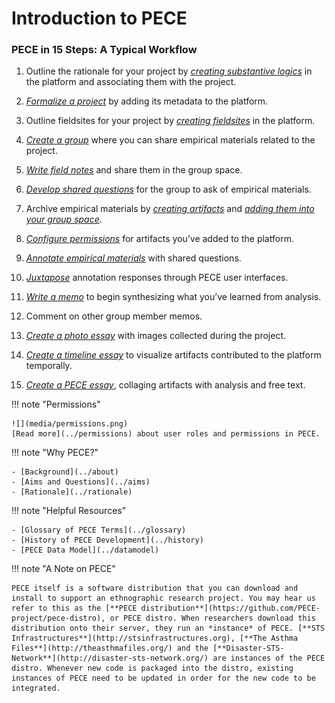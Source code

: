 
<div markdown="1" class="row">

<div markdown="1" class="column1">

Introduction to PECE
=====================

### PECE in 15 Steps: A Typical Workflow

1.  Outline the rationale for your project by [*creating substantive logics*](../usersguide#what-is-a-substantive-logic) in the platform and associating them with the project.

2.  [*Formalize a project*](../usersguide#what-is-a-project) by adding its metadata to the platform.

3.  Outline fieldsites for your project by [*creating fieldsites*](../usersguide#what-is-a-fieldsite) in the platform.

4.  [*Create a group*](../usersguide#what-is-a-group) where you can share empirical materials related to the project.

5.  [*Write field notes*](../usersguide#what-is-the-difference-between-a-text-artifact-and-a-field-note) and share them in the group space.

6.  [*Develop shared questions*](../usersguide#how-do-i-create-a-structured-analytic) for the group to ask of empirical materials.

7.  Archive empirical materials by [*creating artifacts*](../usersguide#how-do-i-add-content) and [*adding them into your group space*](../usersguide#how-do-i-add-content-ive-created-to-a-group).

8.  [*Configure permissions*](#permissions) for artifacts you’ve added to the platform.

9. [*Annotate empirical materials*](../usersguide#how-do-i-annotate-an-artifact) with shared questions.

10. [*Juxtapose*](../usersguide#how-do-i-see-how-others-annotated-an-artifact) annotation responses through PECE user interfaces.

11. [*Write a memo*](../usersguide#how-do-i-create-a-memo) to begin synthesizing what you’ve learned from analysis.

12. Comment on other group member memos.

13. [*Create a photo essay*](../usersguide#how-do-i-create-a-photo-essay) with images collected during the project.

14. [*Create a timeline essay*](../usersguide#) to visualize artifacts contributed to the platform temporally.

15. [*Create a PECE essay*](../usersguide#how-do-i-create-a-pece-essay), collaging artifacts with analysis and free text.

!!! note "Permissions"

    ![](media/permissions.png)
    [Read more](../permissions) about user roles and permissions in PECE.

</div>

<div markdown="1" class="column2">

!!! note "Why PECE?"

    - [Background](../about)
    - [Aims and Questions](../aims)
    - [Rationale](../rationale)

!!! note "Helpful Resources"

    - [Glossary of PECE Terms](../glossary)
    - [History of PECE Development](../history)
    - [PECE Data Model](../datamodel)

!!! note "A Note on PECE"

    PECE itself is a software distribution that you can download and install to support an ethnographic research project. You may hear us refer to this as the [**PECE distribution**](https://github.com/PECE-project/pece-distro), or PECE distro. When researchers download this distribution onto their server, they run an *instance* of PECE. [**STS Infrastructures**](http://stsinfrastructures.org), [**The Asthma Files**](http://theasthmafiles.org/) and the [**Disaster-STS-Network**](http://disaster-sts-network.org/) are instances of the PECE distro. Whenever new code is packaged into the distro, existing instances of PECE need to be updated in order for the new code to be integrated.

</div>

</div>
